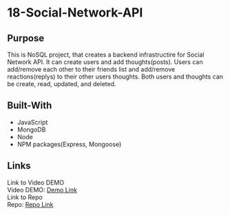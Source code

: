 # 18-Social-Network-API

## Purpose
This is NoSQL project, that creates a backend infrastructire for Social Network API. It can create users and add thoughts(posts). Users can add/remove each other to their friends list and add/remove reactions(replys) to their other users thoughts. Both users and thoughts can be create, read, updated, and deleted.  

## Built-With
- JavaScript
- MongoDB 
- Node
- NPM packages(Express, Mongoose)


## Links
Link to Video DEMO    
Video DEMO: [Demo Link](https://drive.google.com/file/d/15QpLg9tv-TD2SiFg03ePsTZy5hQ85vWp/view)   
Link to Repo  
Repo: [Repo Link](https://github.com/jcc83267/18-Social-Network-API)  
